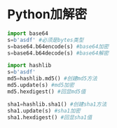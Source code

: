 # Python加解密
```py 
import base64
s=b'asdf' #必须是bytes类型
s=base64.b64encode(s) #base64加密
s=base64.b64decode(s) #base64解密 
```
```py
import hashlib
s=b'asdf'
md5=hashlib.md5() #创建md5方法
md5.update(s) #md5加密
md5.hexdigest() #回显md5值

sha1=hashlib.sha1() #创建sha1方法
sha1.update(s) #sha1加密
sha1.hexdigest() #回显sha1值
```
<!--stackedit_data:
eyJoaXN0b3J5IjpbLTI4ODAwNTA4NV19
-->